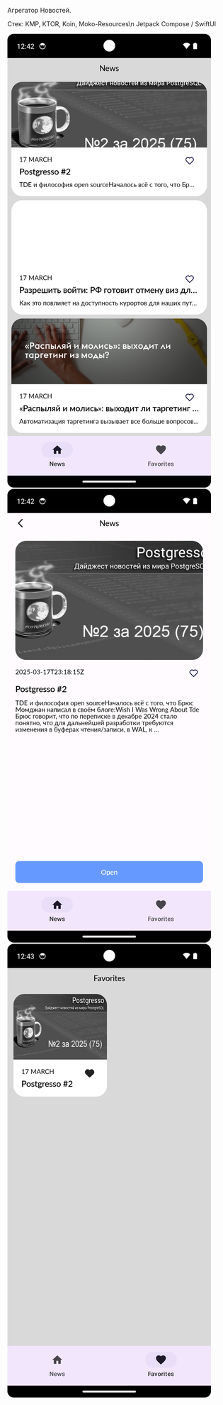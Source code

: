 Агрегатор Новостей.

Стек: KMP, KTOR, Koin, Moko-Resources\n
Jetpack Compose / SwiftUI

<img src="https://github.com/dimangty/Kursovik_KMP/blob/master/misc/1.png"/>
<img src="https://github.com/dimangty/Kursovik_KMP/blob/master/misc/2.png"/>
<img src="https://github.com/dimangty/Kursovik_KMP/blob/master/misc/3.png"/>
